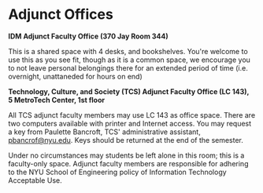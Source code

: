# Adjunct Offices

**IDM Adjunct Faculty Office \(370 Jay Room 344\)**

This is a shared space with 4 desks, and bookshelves. You're welcome to use this as you see fit, though as it is a common space, we encourage you to not leave personal belongings there for an extended period of time (i.e. overnight, unattaneded for hours on end)

**Technology, Culture, and Society \(TCS\) Adjunct Faculty Office \(LC 143\),**  
**5 MetroTech Center, 1st floor**

All TCS adjunct faculty members may use LC 143 as office space. There are two computers available with printer and Internet access. You may request a key from Paulette Bancroft, TCS' administrative assistant, pbancrof@nyu.edu. Keys should be returned at the end of the semester.

Under no circumstances may students be left alone in this room; this is a faculty-only space. Adjunct faculty members are responsible for adhering to the NYU School of Engineering policy of Information Technology Acceptable Use.
